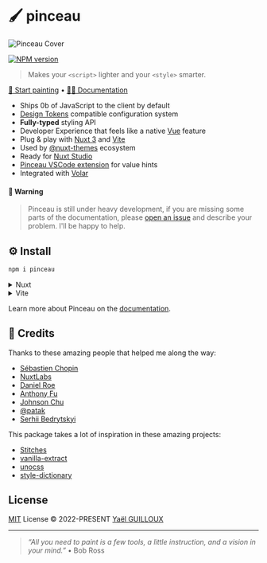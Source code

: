 # 🖌 pinceau

![Pinceau Cover](docs/public/cover)

[![NPM version](https://img.shields.io/npm/v/pinceau?color=a1b858&label=)](https://www.npmjs.com/package/pinceau)

> Makes your `<script>` lighter and your `<style>` smarter.

[🎨 Start painting](https://stackblitz.com/github/Tahul/vitesse-pinceau?file=src%2FApp.vue) • [🧑‍🎨 Documentation](https://pinceau.dev)

- Ships 0b of JavaScript to the client by default
- [Design Tokens](https://github.com/design-tokens/community-group) compatible configuration system
- **Fully-typed** styling API
- Developer Experience that feels like a native [Vue](https://vuejs.org) feature
- Plug & play with [Nuxt 3](https://v3.nuxtjs.org) and [Vite](https://vitejs.org)
- Used by [@nuxt-themes](https://github.com/nuxt-themes) ecosystem
- Ready for [Nuxt Studio](https://nuxt.studio)
- [Pinceau VSCode extension](https://marketplace.visualstudio.com/items?itemName=yaelguilloux.pinceau-vscode) for value hints
- Integrated with [Volar](https://github.com/volarjs/volar.js)

#### 🚨 Warning

> Pinceau is still under heavy development, if you are missing some parts of the documentation, please [open an issue](https://github.com/Tahul/pinceau) and describe your problem.
> I'll be happy to help.

## ⚙️ Install

```bash
npm i pinceau
```

<details>
<summary>Nuxt</summary><br>

```ts
// nuxt.config.js
export default defineNuxtConfig({
  modules: [
    'pinceau/nuxt',
  ],
  pinceau: {
    ...PinceauOptions
  }
})
```

Example: [`playground/`](./playground/)

> This module only works with [Nuxt 3](https://v3.nuxtjs.org).

</details>

<details>
<summary>Vite</summary><br>

```ts
// vite.config.ts
import Pinceau from 'pinceau/vite'

export default defineConfig({
  plugins: [
    Pinceau(PinceauOptions),
  ],
})
```

Example: [`playground/`](./playground/)

</details>

Learn more about Pinceau on the [documentation](https://pinceau.dev/get-started/what-is-pinceau).

## 💖 Credits

Thanks to these amazing people that helped me along the way:

- [Sébastien Chopin](https://github.com/Atinux)
- [NuxtLabs](https://github.com/nuxtlabs)
- [Daniel Roe](https://github.com/danielroe)
- [Anthony Fu](https://github.com/antfu)
- [Johnson Chu](https://github.com/johnsoncodehk)
- [@patak](https://github.com/patak-dev)
- [Serhii Bedrytskyi](https://github.com/bdrtsky)

This package takes a lot of inspiration in these amazing projects:

- [Stitches](https://stitches.dev)
- [vanilla-extract](https://vanilla-extract.style/)
- [unocss](https://github.com/unocss/unocss)
- [style-dictionary](https://github.com/amzn/style-dictionary)

## License

[MIT](./LICENSE) License &copy; 2022-PRESENT [Yaël GUILLOUX](https://github.com/Tahul)

---

> _“All you need to paint is a few tools, a little instruction, and a vision in your mind.”_ • Bob Ross
